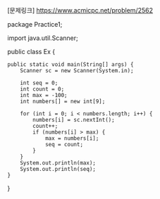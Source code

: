[문제링크] https://www.acmicpc.net/problem/2562

package Practice1;

import java.util.Scanner;

public class Ex {

	public static void main(String[] args) {
		Scanner sc = new Scanner(System.in);

		int seq = 0;
		int count = 0;
		int max = -100;
		int numbers[] = new int[9];

		for (int i = 0; i < numbers.length; i++) {
			numbers[i] = sc.nextInt();
			count++;
			if (numbers[i] > max) {
				max = numbers[i];
				seq = count;
			}
		}
		System.out.println(max);
		System.out.println(seq);
	}
}

